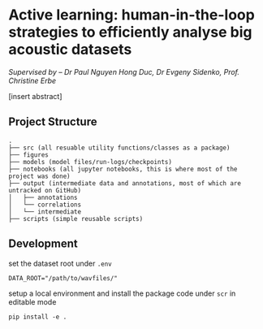 # Active learning: human-in-the-loop strategies to efficiently analyse big acoustic datasets

_Supervised by – Dr Paul Nguyen Hong Duc, Dr Evgeny Sidenko, Prof. Christine Erbe_

[insert abstract]


## Project Structure
```
. 
├── src (all resuable utility functions/classes as a package) 
├── figures  
├── models (model files/run-logs/checkpoints) 
├── notebooks (all jupyter notebooks, this is where most of the project was done) 
├── output (intermediate data and annotations, most of which are untracked on GitHub) 
│   ├── annotations 
│   └── correlations 
│   └── intermediate
├── scripts (simple reusable scripts)
```


## Development

set the dataset root under `.env`
```.env
DATA_ROOT="/path/to/wavfiles/" 
```

setup a local environment and install the package code under `scr` 
in editable mode
```
pip install -e .
```

